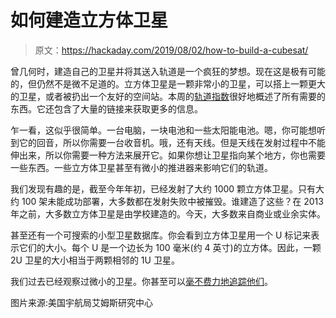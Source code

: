 # 如何建造立方体卫星

> 原文：<https://hackaday.com/2019/08/02/how-to-build-a-cubesat/>

曾几何时，建造自己的卫星并将其送入轨道是一个疯狂的梦想。现在这是极有可能的，但仍然不是微不足道的。立方体卫星是一颗非常小的卫星，可以搭上一颗更大的卫星，或者被扔出一个友好的空间站。本周的[轨道指数](https://orbitalindex.com/archive/2019-07-30-Issue-23/)很好地概述了所有需要的东西。它还包含了大量的链接来获取更多的信息。

乍一看，这似乎很简单。一台电脑，一块电池和一些太阳能电池。嗯，你可能想听到它的回音，所以你需要一台收音机。哦，还有天线。但是天线在发射过程中不能伸出来，所以你需要一种方法来展开它。如果你想让卫星指向某个地方，你也需要一些东西。一些立方体卫星甚至有微小的推进器来影响它们的轨道。

我们发现有趣的是，截至今年年初，已经发射了大约 1000 颗立方体卫星。只有大约 100 架未能成功部署，大多数都在发射失败中被摧毁。谁建造了这些？在 2013 年之前，大多数立方体卫星是由学校建造的。今天，大多数来自商业或业余实体。

甚至还有一个可搜索的小型卫星数据库。你会看到立方体卫星用一个 U 标记来表示它们的大小。每个 U 是一个边长为 100 毫米(约 4 英寸)的立方体。因此，一颗 2U 卫星的大小相当于两颗相邻的 1U 卫星。

我们过去已经观察过微小的卫星。你甚至可以[毫不费力地追踪他们](https://hackaday.com/2018/06/01/tracking-cubesats-for-25/)。

图片来源:美国宇航局艾姆斯研究中心